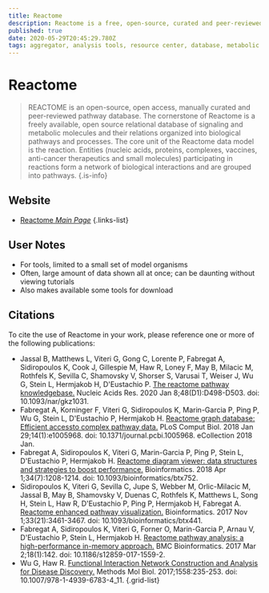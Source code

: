 ```yaml
---
title: Reactome
description: Reactome is a free, open-source, curated and peer-reviewed pathway database.
published: true
date: 2020-05-29T20:45:29.780Z
tags: aggregator, analysis tools, resource center, database, metabolic pathways, model organism, networks
---
```


# Reactome

> REACTOME is an open-source, open access, manually curated and peer-reviewed pathway database.
&NewLine;
The cornerstone of Reactome is a freely available, open source relational database of signaling and metabolic molecules and their relations organized into biological pathways and processes. The core unit of the Reactome data model is the reaction. Entities (nucleic acids, proteins, complexes, vaccines, anti-cancer therapeutics and small molecules) participating in reactions form a network of biological interactions and are grouped into pathways.
{.is-info}



## Website

- [Reactome *Main Page*](https://reactome.org/)
{.links-list}

## User Notes
- For tools, limited to a small set of model organisms
- Often, large amount of data shown all at once; can be daunting without viewing tutorials
- Also makes available some tools for download

## Citations
To cite the use of Reactome in your work, please reference one or more of the following publications:
- Jassal B, Matthews L, Viteri G, Gong C, Lorente P, Fabregat A, Sidiropoulos K, Cook J, Gillespie M, Haw R, Loney F, May B, Milacic M, Rothfels K, Sevilla C, Shamovsky V, Shorser S, Varusai T, Weiser J, Wu G, Stein L, Hermjakob H, D'Eustachio P. [The reactome pathway knowledgebase.](https://www.ncbi.nlm.nih.gov/pubmed/31691815) Nucleic Acids Res. 2020 Jan 8;48(D1):D498-D503. doi: 10.1093/nar/gkz1031.
- Fabregat A, Korninger F, Viteri G, Sidiropoulos K, Marin-Garcia P, Ping P, Wu G, Stein L, D'Eustachio P, Hermjakob H. [Reactome graph database: Efficient accessto complex pathway data.](https://www.ncbi.nlm.nih.gov/pubmed/29377902) PLoS Comput Biol. 2018 Jan 29;14(1):e1005968. doi: 10.1371/journal.pcbi.1005968. eCollection 2018 Jan.
-	Fabregat A, Sidiropoulos K, Viteri G, Marin-Garcia P, Ping P, Stein L, D'Eustachio P, Hermjakob H. [Reactome diagram viewer: data structures and strategies to boost performance.](https://www.ncbi.nlm.nih.gov/pubmed/29186351) Bioinformatics. 2018 Apr 1;34(7):1208-1214. doi: 10.1093/bioinformatics/btx752.
-	Sidiropoulos K, Viteri G, Sevilla C, Jupe S, Webber M, Orlic-Milacic M, Jassal B, May B, Shamovsky V, Duenas C, Rothfels K, Matthews L, Song H, Stein L, Haw R, D'Eustachio P, Ping P, Hermjakob H, Fabregat A. [Reactome enhanced pathway visualization.](https://www.ncbi.nlm.nih.gov/pubmed/29077811) Bioinformatics. 2017 Nov 1;33(21):3461-3467. doi: 10.1093/bioinformatics/btx441.
-	Fabregat A, Sidiropoulos K, Viteri G, Forner O, Marin-Garcia P, Arnau V, D'Eustachio P, Stein L, Hermjakob H. [Reactome pathway analysis: a high-performance in-memory approach.](https://www.ncbi.nlm.nih.gov/pubmed/28249561) BMC Bioinformatics. 2017 Mar 2;18(1):142. doi: 10.1186/s12859-017-1559-2.
-	Wu G, Haw R. [Functional Interaction Network Construction and Analysis for Disease Discovery.](https://www.ncbi.nlm.nih.gov/pubmed/28150241) Methods Mol Biol. 2017;1558:235-253. doi: 10.1007/978-1-4939-6783-4_11.
{.grid-list}
